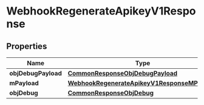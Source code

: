 
# WebhookRegenerateApikeyV1Response

## Properties
Name | Type | Description | Notes
------------ | ------------- | ------------- | -------------
**objDebugPayload** | [**CommonResponseObjDebugPayload**](CommonResponseObjDebugPayload.md) |  | 
**mPayload** | [**WebhookRegenerateApikeyV1ResponseMPayload**](WebhookRegenerateApikeyV1ResponseMPayload.md) |  | 
**objDebug** | [**CommonResponseObjDebug**](CommonResponseObjDebug.md) |  |  [optional]




